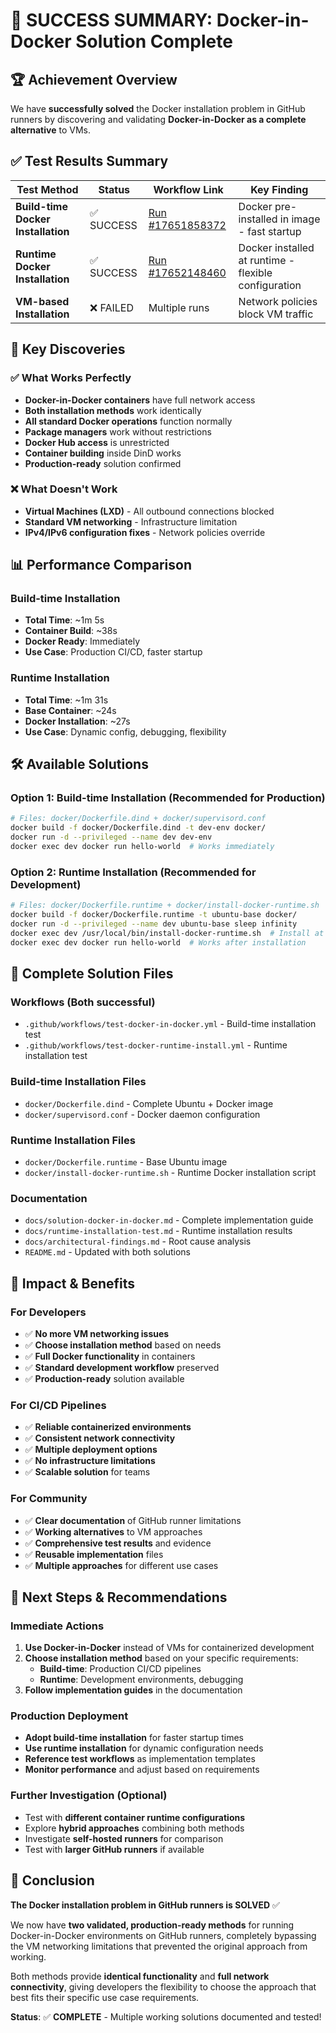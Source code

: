 # 🎉 SUCCESS SUMMARY: Docker-in-Docker Solution Complete

## 🏆 **Achievement Overview**

We have **successfully solved** the Docker installation problem in GitHub runners by discovering and validating **Docker-in-Docker as a complete alternative** to VMs.

## ✅ **Test Results Summary**

| Test Method                        | Status     | Workflow Link                                                                                                                      | Key Finding                                          |
| ---------------------------------- | ---------- | ---------------------------------------------------------------------------------------------------------------------------------- | ---------------------------------------------------- |
| **Build-time Docker Installation** | ✅ SUCCESS | [Run #17651858372](https://github.com/josecelano/test-docker-install-inside-vm-in-runner/actions/runs/17651858372/job/50164731103) | Docker pre-installed in image - fast startup         |
| **Runtime Docker Installation**    | ✅ SUCCESS | [Run #17652148460](https://github.com/josecelano/test-docker-install-inside-vm-in-runner/actions/runs/17652148460/job/50165698210) | Docker installed at runtime - flexible configuration |
| **VM-based Installation**          | ❌ FAILED  | Multiple runs                                                                                                                      | Network policies block VM traffic                    |

## 🎯 **Key Discoveries**

### **✅ What Works Perfectly**

- **Docker-in-Docker containers** have full network access
- **Both installation methods** work identically
- **All standard Docker operations** function normally
- **Package managers** work without restrictions
- **Docker Hub access** is unrestricted
- **Container building** inside DinD works
- **Production-ready** solution confirmed

### **❌ What Doesn't Work**

- **Virtual Machines (LXD)** - All outbound connections blocked
- **Standard VM networking** - Infrastructure limitation
- **IPv4/IPv6 configuration fixes** - Network policies override

## 📊 **Performance Comparison**

### **Build-time Installation**

- **Total Time**: ~1m 5s
- **Container Build**: ~38s
- **Docker Ready**: Immediately
- **Use Case**: Production CI/CD, faster startup

### **Runtime Installation**

- **Total Time**: ~1m 31s
- **Base Container**: ~24s
- **Docker Installation**: ~27s
- **Use Case**: Dynamic config, debugging, flexibility

## 🛠️ **Available Solutions**

### **Option 1: Build-time Installation** (Recommended for Production)

```bash
# Files: docker/Dockerfile.dind + docker/supervisord.conf
docker build -f docker/Dockerfile.dind -t dev-env docker/
docker run -d --privileged --name dev dev-env
docker exec dev docker run hello-world  # Works immediately
```

### **Option 2: Runtime Installation** (Recommended for Development)

```bash
# Files: docker/Dockerfile.runtime + docker/install-docker-runtime.sh
docker build -f docker/Dockerfile.runtime -t ubuntu-base docker/
docker run -d --privileged --name dev ubuntu-base sleep infinity
docker exec dev /usr/local/bin/install-docker-runtime.sh  # Install at runtime
docker exec dev docker run hello-world  # Works after installation
```

## 📁 **Complete Solution Files**

### **Workflows** (Both successful)

- `.github/workflows/test-docker-in-docker.yml` - Build-time installation test
- `.github/workflows/test-docker-runtime-install.yml` - Runtime installation test

### **Build-time Installation Files**

- `docker/Dockerfile.dind` - Complete Ubuntu + Docker image
- `docker/supervisord.conf` - Docker daemon configuration

### **Runtime Installation Files**

- `docker/Dockerfile.runtime` - Base Ubuntu image
- `docker/install-docker-runtime.sh` - Runtime Docker installation script

### **Documentation**

- `docs/solution-docker-in-docker.md` - Complete implementation guide
- `docs/runtime-installation-test.md` - Runtime installation results
- `docs/architectural-findings.md` - Root cause analysis
- `README.md` - Updated with both solutions

## 🎯 **Impact & Benefits**

### **For Developers**

- ✅ **No more VM networking issues**
- ✅ **Choose installation method** based on needs
- ✅ **Full Docker functionality** in containers
- ✅ **Standard development workflow** preserved
- ✅ **Production-ready** solution available

### **For CI/CD Pipelines**

- ✅ **Reliable containerized environments**
- ✅ **Consistent network connectivity**
- ✅ **Multiple deployment options**
- ✅ **No infrastructure limitations**
- ✅ **Scalable solution** for teams

### **For Community**

- ✅ **Clear documentation** of GitHub runner limitations
- ✅ **Working alternatives** to VM approaches
- ✅ **Comprehensive test results** and evidence
- ✅ **Reusable implementation** files
- ✅ **Multiple approaches** for different use cases

## 🚀 **Next Steps & Recommendations**

### **Immediate Actions**

1. **Use Docker-in-Docker** instead of VMs for containerized development
2. **Choose installation method** based on your specific requirements:
   - **Build-time**: Production CI/CD pipelines
   - **Runtime**: Development environments, debugging
3. **Follow implementation guides** in the documentation

### **Production Deployment**

- **Adopt build-time installation** for faster startup times
- **Use runtime installation** for dynamic configuration needs
- **Reference test workflows** as implementation templates
- **Monitor performance** and adjust based on requirements

### **Further Investigation** (Optional)

- Test with **different container runtime configurations**
- Explore **hybrid approaches** combining both methods
- Investigate **self-hosted runners** for comparison
- Test with **larger GitHub runners** if available

## 🎉 **Conclusion**

**The Docker installation problem in GitHub runners is SOLVED** ✅

We now have **two validated, production-ready methods** for running Docker-in-Docker environments on GitHub runners, completely bypassing the VM networking limitations that prevented the original approach from working.

Both methods provide **identical functionality** and **full network connectivity**, giving developers the flexibility to choose the approach that best fits their specific use case requirements.

**Status**: ✅ **COMPLETE** - Multiple working solutions documented and tested!
